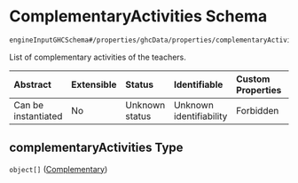 # ComplementaryActivities Schema

```txt
engineInputGHCSchema#/properties/ghcData/properties/complementaryActivities
```

List of complementary activities of the teachers.

| Abstract            | Extensible | Status         | Identifiable            | Custom Properties | Additional Properties | Access Restrictions | Defined In                                                        |
| :------------------ | :--------- | :------------- | :---------------------- | :---------------- | :-------------------- | :------------------ | :---------------------------------------------------------------- |
| Can be instantiated | No         | Unknown status | Unknown identifiability | Forbidden         | Allowed               | none                | [ghc.schema.json*](../out/ghc.schema.json "open original schema") |

## complementaryActivities Type

`object[]` ([Complementary](ghc-properties-ghcdata-properties-complementaryactivities-complementary.md))
